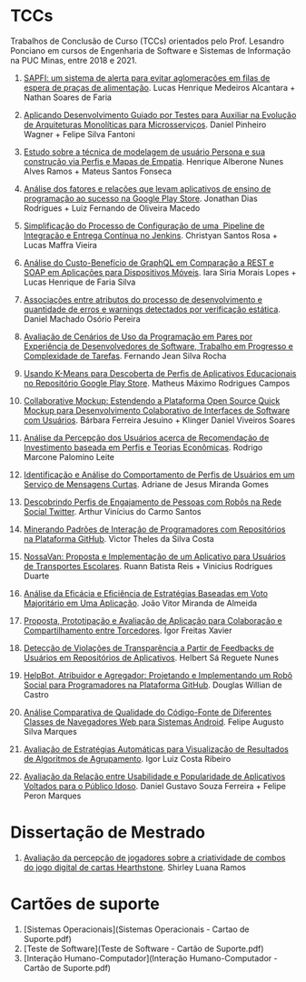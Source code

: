 # TCCs

Trabalhos de Conclusão de Curso (TCCs) orientados pelo Prof. Lesandro Ponciano em cursos de Engenharia de Software e Sistemas de Informação na PUC Minas, entre 2018 e 2021.

1. [SAPFI: um sistema de alerta para evitar aglomerações em filas de espera de praças de alimentação](http://bib.pucminas.br:8080/pergamumweb/vinculos/000096/000096a6.pdf). Lucas Henrique Medeiros Alcantara + Nathan Soares de Faria

1. [Aplicando Desenvolvimento Guiado por Testes para Auxiliar na Evolução de Arquiteturas Monolíticas para Microsserviços](http://bib.pucminas.br:8080/pergamumweb/vinculos/000099/0000996d.pdf). Daniel Pinheiro Wagner + Felipe Silva Fantoni

1. [Estudo sobre a técnica de modelagem de usuário Persona e sua construção via Perfis e Mapas de Empatia](http://bib.pucminas.br:8080/pergamumweb/vinculos/000099/00009980.pdf). Henrique Alberone Nunes Alves Ramos + Mateus Santos Fonseca

1. [Análise dos fatores e relações que levam aplicativos de ensino de programação ao sucesso na Google Play Store](http://bib.pucminas.br:8080/pergamumweb/vinculos/000054/000054be.pdf). Jonathan Dias Rodrigues + Luiz Fernando de Oliveira Macedo

1. [Simplificação do Processo de Configuração de uma  Pipeline de Integração e Entrega Contínua no Jenkins](http://bib.pucminas.br:8080/pergamumweb/vinculos/000056/00005672.pdf). Christyan Santos Rosa + Lucas Maffra Vieira

1. [Análise do Custo-Benefício de GraphQL em Comparação a REST e SOAP em Aplicações para Dispositivos Móveis](http://bib.pucminas.br:8080/pergamumweb/vinculos/000056/000056cd.pdf). Iara Siria Morais Lopes + Lucas Henrique de Faria Silva

1. [Associações entre atributos do processo de desenvolvimento e quantidade de erros e warnings detectados por verificação estática](http://bib.pucminas.br:8080/pergamumweb/vinculos/000075/0000759b.pdf). Daniel Machado Osório Pereira

1. [Avaliação de Cenários de Uso da Programação em Pares por Experiência de Desenvolvedores de Software, Trabalho em Progresso e Complexidade de Tarefas](http://bib.pucminas.br:8080/pergamumweb/vinculos/00008e/00008eb0.pdf). Fernando Jean Silva Rocha

1. [Usando K-Means para Descoberta de Perfis de Aplicativos Educacionais no Repositório Google Play Store](http://bib.pucminas.br:8080/pergamumweb/vinculos/00002d/00002d32.pdf). Matheus Máximo Rodrigues Campos

1. [Collaborative Mockup: Estendendo a Plataforma Open Source Quick Mockup para Desenvolvimento Colaborativo de Interfaces de Software com Usuários](http://bib.pucminas.br:8080/pergamumweb/vinculos/000072/00007212.pdf). Bárbara Ferreira Jesuino + Klinger Daniel Viveiros Soares

1. [Análise da Percepção dos Usuários acerca de Recomendação de Investimento baseada em Perfis e Teorias Econômicas](http://bib.pucminas.br:8080/pergamumweb/vinculos/000073/0000732f.pdf). Rodrigo Marcone Palomino Leite

1. [Identificação e Análise do Comportamento de Perfis de Usuários em um Serviço de Mensagens Curtas](http://bib.pucminas.br:8080/pergamumweb/vinculos/000030/0000303b.pdf). Adriane de Jesus Miranda Gomes

1. [Descobrindo Perfis de Engajamento de Pessoas com Robôs na Rede Social Twitter](http://bib.pucminas.br:8080/pergamumweb/vinculos/000030/0000303c.pdf). Arthur Vinícius do Carmo Santos

1. [Minerando Padrões de Interação de Programadores com Repositórios na Plataforma GitHub](http://bib.pucminas.br:8080/pergamumweb/vinculos/000030/0000304f.pdf). Victor Theles da Silva Costa

1. [NossaVan: Proposta e Implementação de um Aplicativo para Usuários de Transportes Escolares](http://bib.pucminas.br:8080/pergamumweb/vinculos/000030/00003052.pdf). Ruann Batista Reis + Vinicius Rodrigues Duarte

1. [Análise da Eficácia e Eficiência de Estratégias Baseadas em Voto Majoritário em Uma Aplicação](http://bib.pucminas.br:8080/pergamumweb/vinculos/000042/000042f5.pdf). João Vitor Miranda de Almeida

1. [Proposta, Prototipação e Avaliação de Aplicação para Colaboração e Compartilhamento entre Torcedores](http://bib.pucminas.br:8080/pergamumweb/vinculos/000043/0000430f.pdf). Ígor Freitas Xavier

1. [Detecção de Violações de Transparência a Partir de Feedbacks de Usuários em Repositórios de Aplicativos](http://bib.pucminas.br:8080/pergamumweb/vinculos/00004d/00004d09.pdf). Helbert Sá Reguete Nunes

1. [HelpBot, Atribuidor e Agregador: Projetando e Implementando um Robô Social para Programadores na Plataforma GitHub](http://bib.pucminas.br:8080/pergamumweb/vinculos/00004d/00004d0c.pdf). Douglas Willian de Castro

1. [Análise Comparativa de Qualidade do Código-Fonte de Diferentes Classes de Navegadores Web para Sistemas Android](http://bib.pucminas.br:8080/pergamumweb/vinculos/00004f/00004f97.pdf). Felipe Augusto Silva Marques

1. [Avaliação de Estratégias Automáticas para Visualização de Resultados de Algoritmos de Agrupamento](http://bib.pucminas.br:8080/pergamumweb/vinculos/000050/000050e2.pdf). Igor Luiz Costa Ribeiro

1. [Avaliação da Relação entre Usabilidade e Popularidade de Aplicativos Voltados para o Público Idoso](http://bib.pucminas.br:8080/pergamumweb/vinculos/000051/00005110.pdf). Daniel Gustavo Souza Ferreira + Felipe Peron Marques

# Dissertação de Mestrado

1. [Avaliação da percepção de jogadores sobre a criatividade de combos do jogo digital de cartas Hearthstone](http://www.biblioteca.pucminas.br/teses/EngEletrica_RamosSL_1.pdf). Shirley Luana Ramos


# Cartões de suporte

1. [Sistemas Operacionais](Sistemas Operacionais - Cartao de Suporte.pdf)
1. [Teste de Software](Teste de Software - Cartão de Suporte.pdf)
1. [Interação Humano-Computador](Interação Humano-Computador - Cartão de Suporte.pdf)